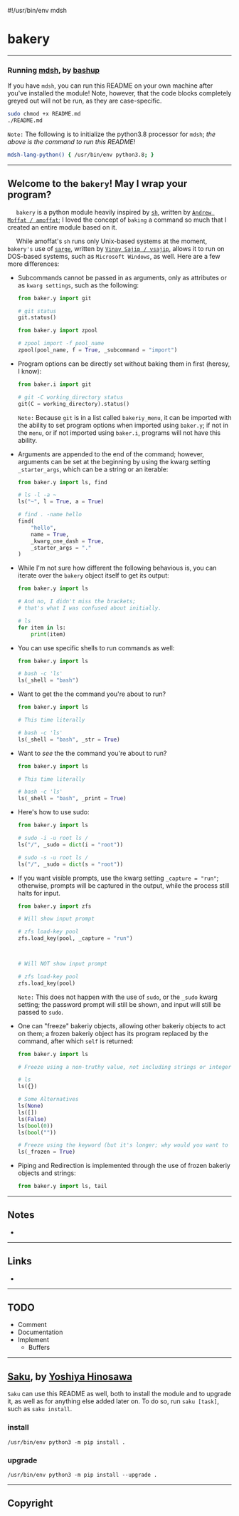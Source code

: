 #!/usr/bin/env mdsh
# bakery

***

### Running [mdsh](https://github.com/bashup/mdsh), by [bashup](https://github.com/bashup)

If you have `mdsh`, you can run this README on your own machine after you've installed the module! Note, however, that the code blocks completely greyed out will not be run, as they are case-specific.
```bash !
sudo chmod +x README.md
./README.md
```

`Note:` The following is to initialize the python3.8 processor for `mdsh`; *the above is the command to run this README!*
```bash @mdsh
mdsh-lang-python() { /usr/bin/env python3.8; }
```

***

## Welcome to the `bakery`! May I wrap your program?

&nbsp;&nbsp;&nbsp;&nbsp; `bakery` is a python module heavily inspired by [`sh`](https://amoffat.github.io/sh/), written by [`Andrew Moffat / amoffat`](https://github.com/amoffat); I loved the concept of `baking` a command so much that I created an entire module based on it.

&nbsp;&nbsp;&nbsp;&nbsp; While amoffat's `sh` runs only Unix-based systems at the moment, `bakery's` use of [`sarge`](https://sarge.readthedocs.io/en/latest/), written by [`Vinay Sajip / vsajip`](https://github.com/vsajip), allows it to run on DOS-based systems, such as `Microsoft Windows`, as well. Here are a few more differences:
* Subcommands cannot be passed in as arguments, only as attributes or as `kwarg settings`, such as the following:
    ```python
    from baker.y import git

    # git status
    git.status()
    ```

    ```python !
    from baker.y import zpool

    # zpool import -f pool_name
    zpool(pool_name, f = True, _subcommand = "import")
    ```

* Program options can be directly set without baking them in first (heresy, I know):
    ```python !
    from baker.i import git

    # git -C working_directory status
    git(C = working_directory).status()
    ```
    `Note:` Because `git` is in a list called `bakeriy_menu`, it can be imported with the ability to set program options when imported using `baker.y`; if not in the `menu`, or if not imported using `baker.i`, programs will not have this ability.

* Arguments are appended to the end of the command; however, arguments can be set at the beginning by using the kwarg setting `_starter_args`, which can be a string or an iterable:
    ```python
    from baker.y import ls, find

    # ls -l -a ~
    ls("~", l = True, a = True)

    # find . -name hello
    find(
        "hello",
        name = True,
        _kwarg_one_dash = True,
        _starter_args = "."
    )
    ```

* While I'm not sure how different the following behavious is, you can iterate over the `bakery` object itself to get its output:
    ```python
    from baker.y import ls

    # And no, I didn't miss the brackets;
    # that's what I was confused about initially.

    # ls
    for item in ls:
        print(item)
    ```

* You can use specific shells to run commands as well:
    ```python
    from baker.y import ls

    # bash -c 'ls'
    ls(_shell = "bash")
    ```

* Want to get the the command you're about to run?
    ```python
    from baker.y import ls

    # This time literally

    # bash -c 'ls'
    ls(_shell = "bash", _str = True)
    ```

* Want to *see* the the command you're about to run?
    ```python
    from baker.y import ls

    # This time literally

    # bash -c 'ls'
    ls(_shell = "bash", _print = True)
    ```

* Here's how to use sudo:
    ```python !
    from baker.y import ls

    # sudo -i -u root ls /
    ls("/", _sudo = dict(i = "root"))

    # sudo -s -u root ls /
    ls("/", _sudo = dict(s = "root"))
    ```

* If you want visible prompts, use the kwarg setting `_capture = "run"`; otherwise, prompts will be captured in the output, while the process still halts for input.
    ```python !
    from baker.y import zfs

    # Will show input prompt

    # zfs load-key pool
    zfs.load_key(pool, _capture = "run")



    # Will NOT show input prompt

    # zfs load-key pool
    zfs.load_key(pool)
    ```
    `Note:` This does not happen with the use of `sudo`, or the `_sudo` kwarg setting; the password prompt will still be shown, and input will still be passed to `sudo`.

* One can "freeze" bakeriy objects, allowing other bakeriy objects to act on them; a frozen bakeriy object has its program replaced by the command, after which `self` is returned:
    ```python !
    from baker.y import ls

    # Freeze using a non-truthy value, not including strings or integers

    # ls
    ls({})

    # Some Alternatives
    ls(None)
    ls([])
    ls(False)
    ls(bool(0))
    ls(bool(""))

    # Freeze using the keyword (but it's longer; why would you want to do that? :P)
    ls(_frozen = True)

    ```

* Piping and Redirection is implemented through the use of frozen bakeriy objects and strings:
    ```python
    from baker.y import ls, tail


    ```


***

## Notes

* 

***

## Links

* 

***

## TODO

* Comment
* Documentation
* Implement
    * Buffers

***

## [Saku](https://github.com/kt3k/saku), by [Yoshiya Hinosawa](https://github.com/kt3k)

`Saku` can use this README as well, both to install the module and to upgrade it, as well as for anything else added later on. To do so, run `saku [task]`, such as `saku install`.

<!-- saku start -->

### install

    /usr/bin/env python3 -m pip install .

### upgrade

    /usr/bin/env python3 -m pip install --upgrade .

<!-- saku end -->

***

## Copyright
